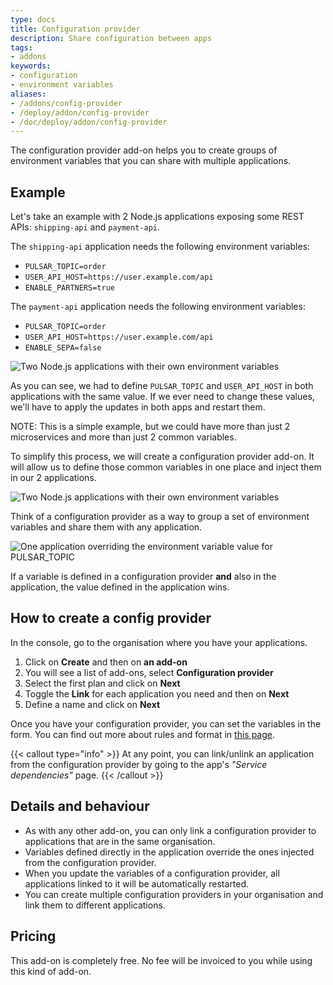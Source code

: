```yaml
---
type: docs
title: Configuration provider
description: Share configuration between apps
tags:
- addons
keywords:
- configuration
- environment variables
aliases:
- /addons/config-provider
- /deploy/addon/config-provider
- /doc/deploy/addon/config-provider
---
```


The configuration provider add-on helps you to create groups of environment variables that you can share with multiple applications.

## Example

Let's take an example with 2 Node.js applications exposing some REST APIs: `shipping-api` and `payment-api`.

The `shipping-api` application needs the following environment variables:

* `PULSAR_TOPIC=order`
* `USER_API_HOST=https://user.example.com/api`
* `ENABLE_PARTNERS=true`

The `payment-api` application needs the following environment variables:

* `PULSAR_TOPIC=order`
* `USER_API_HOST=https://user.example.com/api`
* `ENABLE_SEPA=false`

![Two Node.js applications with their own environment variables](/images/schema-config-provider-01.svg "Two Node.js applications with their own environment variables")

As you can see, we had to define `PULSAR_TOPIC` and `USER_API_HOST` in both applications with the same value.
If we ever need to change these values, we'll have to apply the updates in both apps and restart them.

NOTE: This is a simple example, but we could have more than just 2 microservices and more than just 2 common variables.

To simplify this process, we will create a configuration provider add-on.
It will allow us to define those common variables in one place and inject them in our 2 applications.

![Two Node.js applications with their own environment variables](/images/schema-config-provider-02.svg "Two Node.js applications with their own environment variables")

Think of a configuration provider as a way to group a set of environment variables and share them with any application.

![One application overriding the environment variable value for PULSAR_TOPIC](/images/schema-config-provider-03.svg "One application overriding the environment variable value for PULSAR_TOPIC")

If a variable is defined in a configuration provider **and** also in the application, the value defined in the application wins.

## How to create a config provider

In the console, go to the organisation where you have your applications.

1. Click on **Create** and then on **an add-on**
2. You will see a list of add-ons, select **Configuration provider**
3. Select the first plan and click on **Next**
4. Toggle the **Link** for each application you need and then on **Next**
5. Define a name and click on **Next**

Once you have your configuration provider, you can set the variables in the form.
You can find out more about rules and format in [this page](/developers/doc/develop/env-variables#environment-variables-rules-and-formats).

{{< callout type="info" >}}
At any point, you can link/unlink an application from the configuration provider by going to the app's _"Service dependencies"_ page.
{{< /callout >}}

## Details and behaviour

* As with any other add-on, you can only link a configuration provider to applications that are in the same organisation.
* Variables defined directly in the application override the ones injected from the configuration provider.
* When you update the variables of a configuration provider, all applications linked to it will be automatically restarted.
* You can create multiple configuration providers in your organisation and link them to different applications.

## Pricing

This add-on is completely free.
No fee will be invoiced to you while using this kind of add-on.
